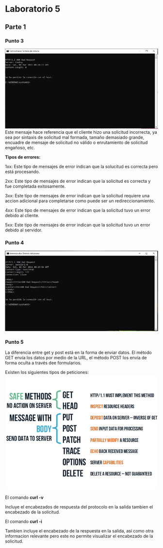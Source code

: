 # Laboratorio 5

## Parte 1
### Punto 3
![alt text](images/img1.jpg)
Este mensaje hace referencia que el cliente hizo una solicitud incorrecta, ya sea por sintaxis de solicitud mal formada, tamaño demasiado grande, encuadre de mensaje de solicitud no válido o enrutamiento de solicitud engañoso, etc.

**Tipos de errores:**

1xx: Este tipo de mensajes de error indican que la solucitud es correcta pero está procesando.

2xx: Este tipo de mensajes de error indican que la solicitud es correcta y fue completada exitosamente.

3xx: Este tipo de mensajes de error indican que la solicitud requiere una accion adicional para completarse como puede ser un redireccionamiento.

4xx: Este tipo de mensajes de error indican que la solicitud tuvo un error debido al cliente.

5xx: Este tipo de mensajes de error indican que la solicitud tuvo un error debido al servidor.

### Punto 4
![alt text](images/img2.jpg)

### Punto 5
La diferencia entre get y post está en la forma de enviar datos. El método GET envía los datos por medio de la URL, el método POST los envía de forma oculta a través dee formularios.

Existen los siguientes tipos de peticiones:
![alt text](images/img3.jpg)

El comando **curl -v**

Incluye el encabezados de respuesta del protocolo en la salida tambien el encabezado de la solicitud.

El comando **curl -i**

Tambien incluye el encabezado de la respuesta en la salida, así como otra informacion relevante pero este no permite visualizar el encabezado de la solicitud.